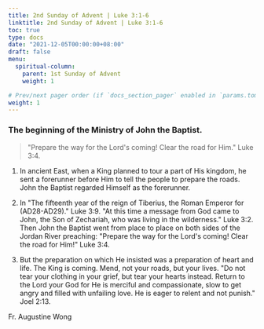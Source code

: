 ```yaml
---
title: 2nd Sunday of Advent | Luke 3:1-6
linktitle: 2nd Sunday of Advent | Luke 3:1-6
toc: true
type: docs
date: "2021-12-05T00:00:00+08:00"
draft: false
menu:
  spiritual-column:
    parent: 1st Sunday of Advent
    weight: 1

# Prev/next pager order (if `docs_section_pager` enabled in `params.toml`)
weight: 1
---
```


### The beginning of the Ministry of John the Baptist.
> "Prepare the way for the Lord's coming! Clear the road for Him." Luke 3:4.

1. In ancient East, when a King planned to tour a part of His kingdom, he sent a forerunner before Him to tell the people to prepare the roads. John the Baptist regarded Himself as the forerunner.

2. In "The fifteenth year of the reign of Tiberius, the Roman Emperor for (AD28-AD29)." Luke 3:9.
"At this time a message from God came to John, the Son of Zechariah, who was living in the wilderness." Luke 3:2. Then John the Baptist went from place to place on both sides of the Jordan River preaching: "Prepare the way for the Lord's coming! Clear the road for Him!" Luke 3:4.

3. But the preparation on which He insisted was a preparation of heart and life. The King is coming. Mend, not your roads, but your lives.
"Do not tear your clothing in your grief, but tear your hearts instead. Return to the Lord your God for He is merciful and compassionate, slow to get angry and filled with unfailing love. He is eager to relent and not punish." Joel 2:13.

Fr. Augustine Wong
